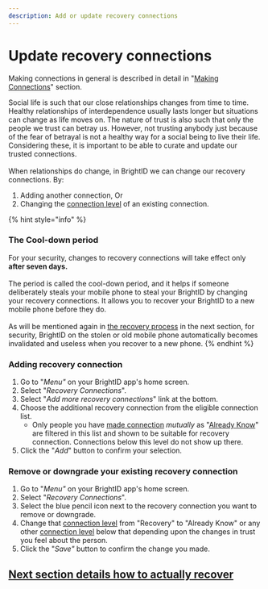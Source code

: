 ```yaml
---
description: Add or update recovery connections
---
```


# Update recovery connections

Making connections in general is described in detail in "[Making Connections](../../../../verifications/making-connections/)" section.

Social life is such that our close relationships changes from time to time. Healthy relationships of interdependence usually lasts longer but situations can change as life moves on. The nature of trust is also such that only the people we trust can betray us. However, not trusting anybody just because of the fear of betrayal is not a healthy way for a social being to live their life. Considering these, it is important to be able to curate and update our trusted connections.\
\
When relationships do change, in BrightID we can change our recovery connections. By:

1. Adding another connection, Or
2. Changing the [connection level](../../../../verifications/making-connections/connection-levels.md) of an existing connection.

{% hint style="info" %}
### The Cool-down period

For your security, changes to recovery connections will take effect only **after seven days.**\
\
The period is called the cool-down period, and it helps if someone deliberately steals your mobile phone to steal your BrightID by changing your recovery connections. It allows you to recover your BrightID to a new mobile phone before they do.\
\
As will be mentioned again in [the recovery process](../recover.md) in the next section, for security, BrightID on the stolen or old mobile phone automatically becomes invalidated and useless when you recover to a new phone.
{% endhint %}

### Adding recovery connection

1. Go to "_Menu"_ on your BrightID app's home screen.
2. Select "_Recovery Connections_".
3. Select "_Add more recovery connections_" link at the bottom.
4. Choose the additional recovery connection from the eligible connection list.
   * Only people you have [made connection](../../../../verifications/making-connections/) _mutually_ as "[Already Know](../../../../verifications/making-connections/connection-levels.md#already-know)" are filtered in this list and shown to be suitable for recovery connection. Connections below this level do not show up there.
5. Click the "_Add_" button to confirm your selection.

### Remove or downgrade your existing recovery connection

1. Go to "_Menu"_ on your BrightID app's home screen.
2. Select "_Recovery Connections_".
3. Select the blue pencil icon next to the recovery connection you want to remove or downgrade.
4. Change that [connection level](../../../../verifications/making-connections/connection-levels.md) from "Recovery" to "Already Know" or any other [connection level](../../../../verifications/making-connections/connection-levels.md) below that depending upon the changes in trust you feel about the person.
5. Click the "_Save"_ button to confirm the change you made.

## [Next section details how to actually recover](../recover.md)

